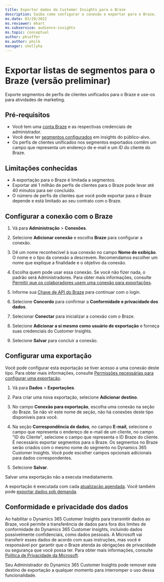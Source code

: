 ```yaml
---
title: Exportar dados do Customer Insights para o Braze
description: Saiba como configurar a conexão e exportar para o Braze.
ms.date: 03/29/2022
ms.reviewer: mhart
ms.subservice: audience-insights
ms.topic: conceptual
author: pkieffer
ms.author: philk
manager: shellyha
---
```


# <a name="export-segment-lists-to-braze-preview"></a>Exportar listas de segmentos para o Braze (versão preliminar)

Exporte segmentos de perfis de clientes unificados para o Braze e use-os para atividades de marketing.

## <a name="prerequisites"></a>Pré-requisitos

-   Você tem uma [conta Braze](https://www.braze.com/) e as respectivas credenciais de administrador.
-   Você deve ter [segmentos configurados](segments.md) em insights do público-alvo.
-   Os perfis de clientes unificados nos segmentos exportados contêm um campo que representa um endereço de e-mail e um ID do cliente do Braze. 

## <a name="known-limitations"></a>Limitações conhecidas

- A exportação para o Braze é limitada a segmentos.
- Exportar até 1 milhão de perfis de clientes para o Braze pode levar até 40 minutos para ser concluído. 
- O número de perfis de clientes que você pode exportar para o Braze depende e está limitado ao seu contrato com o Braze.

## <a name="set-up-connection-to-braze"></a>Configurar a conexão com o Braze

1. Vá para **Administração** > **Conexões**.

1. Selecione **Adicionar conexão** e escolha **Braze** para configurar a conexão.

1. Dê um nome reconhecível à sua conexão no campo **Nome de exibição**. O nome e o tipo da conexão a descrevem. Recomendamos escolher um nome que explique a finalidade e o objetivo da conexão.

1. Escolha quem pode usar essa conexão. Se você não fizer nada, o padrão será Administradores. Para obter mais informações, consulte [Permitir que os colaboradores usem uma conexão para exportações](connections.md#allow-contributors-to-use-a-connection-for-exports).

1. Informe sua [Chave de API do Braze](https://www.braze.com/docs/api/basics/) para continuar com o login. 

1. Selecione **Concordo** para confirmar a **Conformidade e privacidade dos dados**.

1. Selecionar **Conectar** para inicializar a conexão com o Braze.

1. Selecione **Adicionar a si mesmo como usuário de exportação** e forneça suas credenciais do Customer Insights.

1. Selecione **Salvar** para concluir a conexão.

## <a name="configure-an-export"></a>Configurar uma exportação

Você pode configurar esta exportação se tiver acesso a uma conexão deste tipo. Para obter mais informações, consulte [Permissões necessárias para configurar uma exportação](export-destinations.md#set-up-a-new-export).

1. Vá para **Dados** > **Exportações**.

1. Para criar uma nova exportação, selecione **Adicionar destino**.

1. No campo **Conexão para exportação**, escolha uma conexão na seção do Braze. Se não vir este nome de seção, não há conexões deste tipo disponíveis para você.  

3. Na seção **Correspondência de dados**, no campo **E-mail**, selecione o campo que representa o endereço de e-mail de um cliente, no campo "ID do Cliente", selecione o campo que representa o ID Braze do cliente. É necessário exportar segmentos para o Braze. Os segmentos no Braze serão criados com o mesmo nome do segmento no Dynamics 365 Customer Insights. Você pode escolher campos opcionais adicionais para dados correspondentes. 

1. Selecione **Salvar**.

Salvar uma exportação não a executa imediatamente.

A exportação é executada com cada [atualização agendada](system.md#schedule-tab). Você também pode [exportar dados sob demanda](export-destinations.md#run-exports-on-demand). 


## <a name="data-privacy-and-compliance"></a>Conformidade e privacidade dos dados

Ao habilitar o Dynamics 365 Customer Insights para transmitir dados ao Braze, você permite a transferência de dados para fora dos limites de conformidade do Dynamics 365 Customer Insights, incluindo dados possivelmente confidenciais, como dados pessoais. A Microsoft vai transferir esses dados de acordo com suas instruções, mas você é responsável por garantir que o Braze atenda às obrigações de privacidade ou segurança que você possa ter. Para obter mais informações, consulte [Política de Privacidade da Microsoft](https://go.microsoft.com/fwlink/?linkid=396732).

Seu Administrador do Dynamics 365 Customer Insights pode remover este destino de exportação a qualquer momento para interromper o uso dessa funcionalidade.
